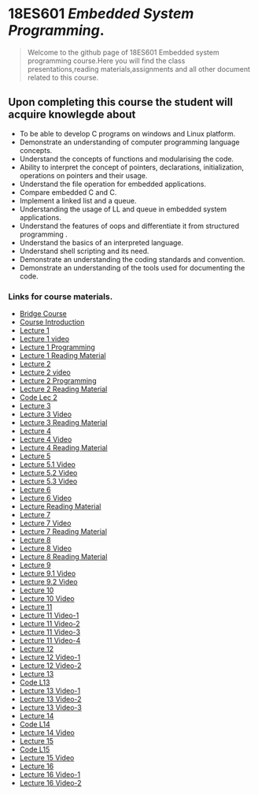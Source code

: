 # 18ES601 _Embedded System Programming_.
> Welcome to the github page of 18ES601 Embedded system programming course.Here you will find the class presentations,reading materials,assignments and all other document related to this course. 

## Upon completing this course the student will acquire knowlegde about 

* To be able to develop C programs on windows and Linux platform.
* Demonstrate an understanding of computer programming language concepts.
* Understand the concepts of functions and modularising the code.
* Ability to interpret the concept of pointers, declarations, initialization, operations on pointers and their usage.
* Understand the file operation for embedded applications.
* Compare embedded C and C.
* Implement a linked list and a queue.
* Understanding the usage of LL and queue in embedded system applications.
* Understand the features of oops  and differentiate it from structured programming .
* Understand the basics of an interpreted language.
* Understand shell scripting and its need.
* Demonstrate an understanding the coding standards and convention.
* Demonstrate an understanding of the tools used for documenting the code.



### Links for course materials.
- [Bridge Course][Link_bride]
- [Course Introduction][link_intro]
- [Lecture 1][Lect1_pdf]
- [Lecture 1 video][Lect1]
- [Lecture 1 Programming][Lect1_Programming]
- [Lecture 1 Reading Material][Lect1_reading_pdf]
- [Lecture 2][lect2_pdf]
- [Lecture 2 video][Lect2]
- [Lecture 2 Programming][Lect2_Programming]
- [Lecture 2 Reading Material][Lect2_reading_pdf]
- [Code Lec 2][L2_Code]
- [Lecture 3][lec3_pdf]
- [Lecture 3 Video][lec3]
- [Lecture 3 Reading Material][Lect3_reading_pdf]
- [Lecture 4][lec4_pdf]
- [Lecture 4 Video][lec4]
- [Lecture 4 Reading Material][Lect4_reading_pdf]
- [Lecture 5][lec5]
- [Lecture 5.1 Video][lec5.1]
- [Lecture 5.2 Video][lec5.2]
- [Lecture 5.3 Video][lec5.3]
- [Lecture 6][lec6pdf]
- [Lecture 6 Video][lec6]
- [Lecture Reading Material][lec6_reading]
- [Lecture 7 ][lec7pdf]
- [Lecture 7 Video][lec7]
- [Lecture 7 Reading Material][lec7_reading]
- [Lecture 8 ][lec8pdf]
- [Lecture 8 Video][lec8]
- [Lecture 8 Reading Material][lec8_reading]
- [Lecture 9][lec9pdf]
- [Lecture 9.1 Video][lec9.1]
- [Lecture 9.2 Video][lec9.2]
- [Lecture 10][lec10pdf]
- [Lecture 10 Video][lec10]
- [Lecture 11][lec11pdf]
- [Lecture 11 Video-1][lec11-1]
- [Lecture 11 Video-2][lec11-2]
- [Lecture 11 Video-3][lec11-3]
- [Lecture 11 Video-4][lec11-4]
- [Lecture 12][lec12pdf]
- [Lecture 12 Video-1][lec12-1]
- [Lecture 12 Video-2][lec12-2]
- [Lecture 13][lec13pdf]
- [Code L13][lec13 Code]
- [Lecture 13 Video-1][lec13-1]
- [Lecture 13 Video-2][lec13-2]
- [Lecture 13 Video-3][lec13-2]
- [Lecture 14][lec14pdf]
- [Code L14][lec14 Code]
- [Lecture 14 Video][lec14]
- [Lecture 15][lec15pdf]
- [Code L15][lec15 Code]
- [Lecture 15 Video][lec15]
- [Lecture 16][lec16pdf]
- [Lecture 16 Video-1][lec16.1]
- [Lecture 16 Video-2][lec16.2]

[Link_bride]:https://github.com/sarathtv/18ES601_ESP_2020_FALL/blob/master/Presentations/Bridge_Course.pdf
[link_intro]:https://github.com/sarathtv/18ES601_ESP_2020_FALL/blob/master/Presentations/18ES601_00_Course_Intro.pdf

[Lect1_pdf]:https://github.com/sarathtv/18ES601_ESP_2020_FALL/blob/master/Presentations/18ES601_Lec_1.pdf
[Lect1]:https://youtu.be/Fjm0EIR-Jt8
[Lect1_Programming]:https://youtu.be/jLNHRspCRpg
[Lect1_reading_pdf]:https://github.com/sarathtv/18ES601_ESP_2020_FALL/blob/master/Presentations/18ES601_Lec_1_ReadingMaterial.pdf

[lect2_pdf]:https://github.com/sarathtv/18ES601_ESP_2020_FALL/blob/master/Presentations/18ES601_Lec_2.pdf
[Lect2]:https://youtu.be/aI3XLMLim8E
[Lect2_Programming]:https://youtu.be/kAgwme-bmok
[L2_Code]:https://github.com/sarathtv/18ES601_ESP_2020_FALL/tree/master/Additional%20Content/Codes/Lec_2
[Lect2_reading_pdf]:https://github.com/sarathtv/18ES601_ESP_2020_FALL/blob/master/Presentations/18ES601_Lec_2_ReadingMaterial.pdf

[lec3_pdf]:https://github.com/sarathtv/18ES601_ESP_2020_FALL/blob/master/Presentations/18ES601_Lec_3.pdf
[lec3]:https://youtu.be/AGhMaWZbivk
[Lect3_reading_pdf]:https://github.com/sarathtv/18ES601_ESP_2020_FALL/blob/master/Presentations/18ES601_Lec_3_ReadingMaterial.pdf

[lec4_pdf]:https://github.com/sarathtv/18ES601_ESP_2020_FALL/blob/master/Presentations/18ES601_Lec_4.pdf
[lec4]:https://youtu.be/1jm_YCGVwOc
[Lect4_reading_pdf]:https://github.com/sarathtv/18ES601_ESP_2020_FALL/blob/master/Presentations/18ES601_Lec_4_ReadingMaterial.pdf

[lec5]:https://github.com/sarathtv/18ES601_ESP_2020_FALL/blob/master/Presentations/18ES601_Lec_5.pdf
[lec5.1]:https://youtu.be/I50b7Mof0Hc
[lec5.2]:https://youtu.be/ydvKvW5ERUE
[lec5.3]:https://youtu.be/v0ZtX5af5uA

[lec6pdf]:https://github.com/sarathtv/18ES601_ESP_2020_FALL/blob/master/Presentations/18ES601_Lec_6.pdf
[lec6]:https://youtu.be/yYDJ68F6kv4
[lec6_reading]:https://github.com/sarathtv/18ES601_ESP_2020_FALL/blob/master/Presentations/18ES601_Lec_6_ReadingMaterial.pdf

[lec7pdf]:https://github.com/sarathtv/18ES601_ESP_2020_FALL/blob/master/Presentations/18ES601_Lec_7.pdf
[lec7]:https://youtu.be/zywYeGTZM_U
[lec7_reading]:https://github.com/sarathtv/18ES601_ESP_2020_FALL/blob/master/Presentations/18ES601_Lec_7_ReadingMaterial.pdf

[lec8pdf]:https://github.com/sarathtv/18ES601_ESP_2020_FALL/blob/master/Presentations/18ES601_Lec_8.pdf
[lec8]:https://youtu.be/fJ_tJX9L3nk
[lec8_reading]:https://github.com/sarathtv/18ES601_ESP_2020_FALL/blob/master/Presentations/18ES601_Lec_8_ReadingMaterial.pdf

[lec9pdf]:https://github.com/sarathtv/18ES601_ESP_2020_FALL/blob/master/Presentations/18ES601_Lec_9.pdf
[lec9.1]:https://youtu.be/Al2gkXmIf9w
[lec9.2]:https://youtu.be/N3BDVAnN4RI

[lec10pdf]:https://github.com/sarathtv/18ES601_ESP_2020_FALL/blob/master/Presentations/18ES601_Lec_10.pdf
[lec10]:https://youtu.be/HhD4nkQpxFY

[lec11pdf]:https://github.com/sarathtv/18ES601_ESP_2020_FALL/blob/master/Presentations/18ES601_Lec_11.pdf
[lec11-1]:https://youtu.be/k7fU30Had6c
[lec11-2]:https://youtu.be/r8yleq3S2jI
[lec11-3]:https://youtu.be/7s3BNLKm_gY
[lec11-4]:https://youtu.be/o8iskTqMNsc

[lec12pdf]:https://github.com/sarathtv/18ES601_ESP_2020_FALL/blob/master/Presentations/18ES601_Lec_12.pdf
[lec12-1]:https://youtu.be/YIl0swiF5ag
[lec12-2]:https://youtu.be/QS0gYDevV8k

[lec13pdf]:https://github.com/sarathtv/18ES601_ESP_2020_FALL/blob/master/Presentations/18ES601_Lec_13.pdf
[lec13-1]:https://youtu.be/pGrCZfw8DaI
[lec13-2]:https://youtu.be/MTWbvAe5u74
[lec13-2]:https://youtu.be/IVxFIpUgBj8
[lec13 Code]:https://github.com/sarathtv/18ES601_ESP_2020_FALL/tree/master/Additional%20Content/Codes/Lec13

[lec14pdf]:https://github.com/sarathtv/18ES601_ESP_2020_FALL/blob/master/Presentations/18ES601_Lec_14.pdf
[lec14 Code]:https://github.com/sarathtv/18ES601_ESP_2020_FALL/tree/master/Additional%20Content/Codes/Lec%2014
[lec14]:https://youtu.be/1iENbFtdN7A

[lec15pdf]:https://github.com/sarathtv/18ES601_ESP_2020_FALL/blob/master/Presentations/18ES601_Lec_15.pdf
[lec15 Code]:https://github.com/sarathtv/18ES601_ESP_2020_FALL/tree/master/Additional%20Content/Codes/Lec%2015
[lec15]:https://youtu.be/Lx18-O1It4Q

[lec16pdf]:https://github.com/sarathtv/18ES601_ESP_2020_FALL/blob/master/Presentations/18ES601_Lec_16.pdf
[lec16.1]:https://youtu.be/-kpkpj8vkBk
[lec16.2]:https://youtu.be/zqHDmOhu3Xo
